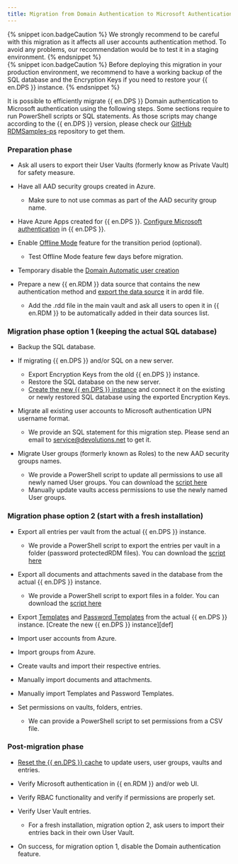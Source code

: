 ```yaml
---
title: Migration from Domain Authentication to Microsoft Authentication
---
```

{% snippet icon.badgeCaution %}
We strongly recommend to be careful with this migration as it affects all user accounts authentication method. To avoid any problems, our recommendation would be to test it in a staging environment.
{% endsnippet %}  
{% snippet icon.badgeCaution %}
Before deploying this migration in your production environment, we recommend to have a working backup of the SQL database and the Encryption Keys if you need to restore your {{ en.DPS }} instance.
{% endsnippet %}  

It is possible to efficiently migrate {{ en.DPS }} Domain authentication to Microsoft authentication using the following steps. Some sections require to run PowerShell scripts or SQL statements. As those scripts may change according to the {{ en.DPS }} version, please check our [GitHub RDMSamples-ps](https://github.com/Devolutions/RDMSamples-ps) repository to get them.
### Preparation phase
* Ask all users to export their User Vaults (formerly know as Private Vault) for safety measure.
* Have all AAD security groups created in Azure.  

  * Make sure to not use commas as part of the AAD security group name.
* Have Azure Apps created for {{ en.DPS }}.
[Configure Microsoft authentication](/kb/devolutions-server/how-to-articles/azure-portal-configuration-guide-microsoft-authentication/) in {{ en.DPS }}.
* Enable [Offline Mode](https://helprdm.devolutions.net/datasource_offline.html) feature for the transition period (optional).  

  * Test Offline Mode feature few days before migration.
* Temporary disable the [Domain Automatic user creation](https://helpserver.devolutions.net/authentication_domain.html#automatic-user-creation)
* Prepare a new {{ en.RDM }} data source that contains the new authentication method and [export the data source](https://helprdm.devolutions.net/datasource_importexport.html) it in ardd file.  

  * Add the .rdd file in the main vault and ask all users to open it in {{ en.RDM }} to be automatically added in their data sources list.
### Migration phase option 1 (keeping the actual SQL database)
* Backup the SQL database.
* If migrating {{ en.DPS }} and/or SQL on a new server.  

  * Export Encryption Keys from the old {{ en.DPS }} instance.
  * Restore the SQL database on the new server.  
  * [Create the new {{ en.DPS }} instance](https://helpserver.devolutions.net/install_createrdmsinstance.html) and connect it on the existing or newly restored SQL database using the exported Encryption Keys.
* Migrate all existing user accounts to Microsoft authentication UPN username format.  

  * We provide an SQL statement for this migration step. Please send an email to [service@devolutions.net](mailto:service@devolutions.net) to get it.
* Migrate User groups (formerly known as Roles) to the new AAD security groups names.  

  * We provide a PowerShell script to update all permissions to use all newly named User groups. You can download the [script here](https://github.com/Devolutions/RDMSamples-ps/blob/main/module/security/SetPermissionsonFoldersInVault.ps1)
  * Manually update vaults access permissions to use the newly named User groups.
### Migration phase option 2 (start with a fresh installation)
* Export all entries per vault from the actual {{ en.DPS }} instance.  

  * We provide a PowerShell script to export the entries per vault in a folder (password protectedRDM files). You can download the [script here](https://github.com/Devolutions/RDMSamples-ps/blob/main/module/export/ExportAllEntriesAllVaults.ps1)
* Export all documents and attachments saved in the database from the actual {{ en.DPS }} instance.  

  * We provide a PowerShell script to export files in a folder. You can download the [script here](https://github.com/Devolutions/RDMSamples-ps/blob/main/module/export/ExportDocumentsDatabase.ps1)
* Export [Templates](https://helprdm.devolutions.net/file_templates.html) and [Password Templates](https://helprdm.devolutions.net/file_template_passwordtemplates.html) from the actual {{ en.DPS }} instance.
[Create the new {{ en.DPS }} instance][def]
* Import user accounts from Azure.
* Import groups from Azure.
* Create vaults and import their respective entries.
* Manually import documents and attachments.
* Manually import Templates and Password Templates.
* Set permissions on vaults, folders, entries.  

  * We can provide a PowerShell script to set permissions from a CSV file.
### Post-migration phase
* [Reset the {{ en.DPS }} cache](https://helpserver.devolutions.net/webinterface_resetcache.html) to update users, user groups, vaults and entries.
* Verify Microsoft authentication in {{ en.RDM }} and/or web UI.
* Verify RBAC functionality and verify if permissions are properly set.
* Verify User Vault entries.  

  * For a fresh installation, migration option 2, ask users to import their entries back in their own User Vault.
* On success, for migration option 1, disable the Domain authentication feature.
